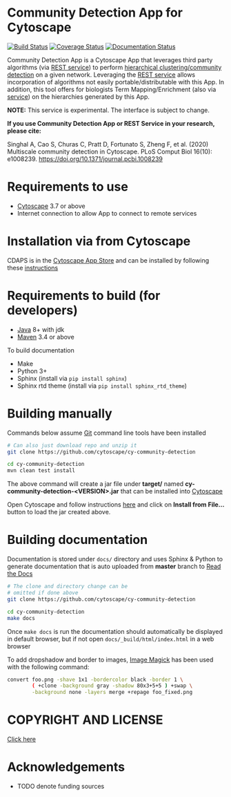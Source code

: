 [maven]: http://maven.apache.org/
[java]: https://www.oracle.com/java/index.html
[git]: https://git-scm.com/
[make]: https://www.gnu.org/software/make
[cytoscape]: https://cytoscape.org/
[cdapsreadthedocs]: https://cdaps.readthedocs.io/en/latest/
[directappinstall]: http://manual.cytoscape.org/en/stable/App_Manager.html#installing-apps
[cd]: https://en.wikipedia.org/wiki/Hierarchical_clustering_of_networks
[appstore]: http://apps.cytoscape.org/apps/cycommunitydetection
[directcytoscapeinstall]: https://cdaps.readthedocs.io/en/latest/Installation.html
[cdservice]: https://github.com/cytoscape/communitydetection-rest-server
[imagemagick]: https://imagemagick.org/index.php

Community Detection App for Cytoscape
=======================================

[![Build Status](https://travis-ci.com/cytoscape/cy-community-detection.svg?branch=master)](https://travis-ci.com/cytoscape/cy-community-detection) [![Coverage Status](https://coveralls.io/repos/github/cytoscape/cy-community-detection/badge.svg?branch=master)](https://coveralls.io/github/cytoscape/cy-community-detection?branch=master)
[![Documentation Status](https://readthedocs.org/projects/cdaps/badge/?version=latest&token=d51549910b0a9d03167cce98f0f550cbacc48ec26e849a72a75a36c1cb474847)](https://cdaps.readthedocs.io/en/latest/?badge=latest)


Community Detection App is a Cytoscape App that leverages third party algorithms (via [REST service][cdservice])
to perform [hierarchical clustering/community detection][cd] on a given network. Leveraging
the [REST service][cdservice] allows incorporation of algorithms not easily portable/distributable
with this App. In addition, this tool offers for biologists Term Mapping/Enrichment (also via [service][cdservice]) on the
hierarchies generated by this App.

**NOTE:** This service is experimental. The interface is subject to change.

**If you use Community Detection App or REST Service in your research, please cite:**

Singhal A, Cao S, Churas C, Pratt D, Fortunato S, Zheng F, et al. (2020) Multiscale community detection in Cytoscape. PLoS Comput Biol 16(10): e1008239. https://doi.org/10.1371/journal.pcbi.1008239

Requirements to use
=====================

* [Cytoscape][cytoscape] 3.7 or above
* Internet connection to allow App to connect to remote services



Installation via from Cytoscape
======================================

CDAPS is in the [Cytoscape App Store][appstore]
and can be installed by following these [instructions][directcytoscapeinstall]


Requirements to build (for developers)
========================================

* [Java][java] 8+ with jdk
* [Maven][maven] 3.4 or above

To build documentation

* Make
* Python 3+
* Sphinx (install via `pip install sphinx`)
* Sphinx rtd theme (install via `pip install sphinx_rtd_theme`)


Building manually
====================

Commands below assume [Git][git] command line tools have been installed

```Bash
# Can also just download repo and unzip it
git clone https://github.com/cytoscape/cy-community-detection

cd cy-community-detection
mvn clean test install
```

The above command will create a jar file under **target/** named
**cy-community-detection-\<VERSION\>.jar** that can be installed
into [Cytoscape][cytoscape]


Open Cytoscape and follow instructions [here][directappinstall] and click on
**Install from File...** button to load the jar created above.


Building documentation
=========================

Documentation is stored under `docs/` directory and
uses Sphinx & Python to generate documentation that
is auto uploaded from **master** branch to [Read the Docs][cdapsreadthedocs]

```Bash
# The clone and directory change can be
# omitted if done above
git clone https://github.com/cytoscape/cy-community-detection

cd cy-community-detection
make docs
```
Once `make docs` is run the documentation should automatically
be displayed in default browser, but if not open `docs/_build/html/index.html` in
a web browser

To add dropshadow and border to images, [Image Magick][imagemagick] has been used with the following
command:

```Bash
convert foo.png -shave 1x1 -bordercolor black -border 1 \
        ( +clone -background gray -shadow 80x3+5+5 ) +swap \
        -background none -layers merge +repage foo_fixed.png
```
 
COPYRIGHT AND LICENSE
========================

[Click here](LICENSE)

Acknowledgements
=================

* TODO denote funding sources

